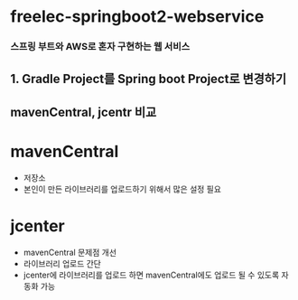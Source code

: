 # freelec-springboot2-webservice
### 스프링 부트와 AWS로 혼자 구현하는 웹 서비스
## 1. Gradle Project를 Spring boot Project로 변경하기

## mavenCentral, jcentr 비교
# mavenCentral
- 저장소
- 본인이 만든 라이브러리를 업로드하기 위해서 많은 설정 필요
# jcenter
- mavenCentral 문제점 개선
- 라이브러리 업로드 간단 
- jcenter에 라이브러리를 업로드 하면 mavenCentral에도 업로드 될 수 있도록 자동화 가능
